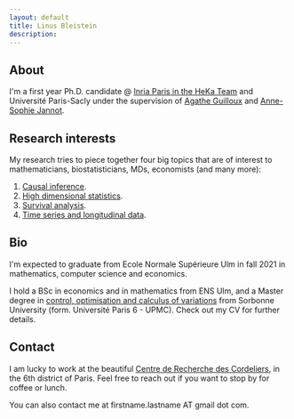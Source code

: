 ```yaml
---
layout: default
title: Linus Bleistein 
description: 
---
```



## About

I'm a first year Ph.D. candidate @ [Inria Paris in the HeKa Team](https://team.inria.fr/heka/fr/) and Université Paris-Sacly under the supervision of [Agathe Guilloux](http://www.math-evry.cnrs.fr/members/aguilloux/welcome) and [Anne-Sophie Jannot](https://www.linkedin.com/in/anne-sophie-jannot-a2286ba1/). 

## Research interests

My research tries to piece together four big topics that are of interest to mathematicians, biostatisticians, MDs, economists (and many more): 
1. [Causal inference](/causality.html).
2. [High dimensional statistics](/highdim.html).
3. [Survival analysis](/survival.html).
4. [Time series and longitudinal data](/ts.html). 

## Bio

I'm expected to graduate from Ecole Normale Supérieure Ulm in fall 2021 in mathematics, computer science and economics. 

I hold a BSc in economics and in mathematics from ENS Ulm, and a Master degree in [control, optimisation and calculus of variations](https://www.ljll.math.upmc.fr/MathModel/presentation/cocv.html) from Sorbonne University (form. Université Paris 6 - UPMC). Check out my CV for further details.

## Contact 

I am lucky to work at the beautiful [Centre de Recherche des Cordeliers](http://www.crc.jussieu.fr/), in the 6th district of Paris. Feel free to reach out if you want to stop by for coffee or lunch. 

You can also contact me at firstname.lastname AT gmail dot com. 
